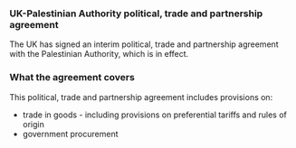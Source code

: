 ### UK-Palestinian Authority political, trade and partnership agreement

The UK has signed an interim political, trade and partnership agreement with the Palestinian Authority, which is in effect.

### What the agreement covers

This political, trade and partnership agreement includes provisions on:

- trade in goods - including provisions on preferential tariffs and rules of origin
- government procurement